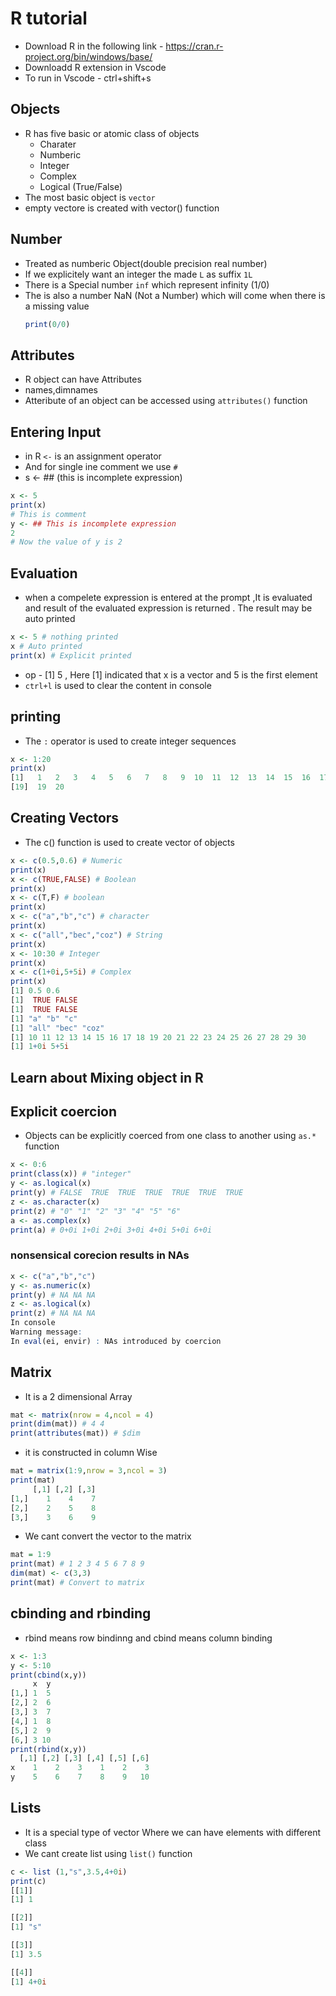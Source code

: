# R tutorial
* Download R in the following link - https://cran.r-project.org/bin/windows/base/
* Downloadd R extension in Vscode
* To run in Vscode - ctrl+shift+s

## Objects
* R has five basic or atomic class of objects
    * Charater
    * Numberic
    * Integer
    * Complex
    * Logical (True/False)
* The most basic object is `vector`
* empty vectore is created with vector() function

## Number
* Treated as numberic Object(double precision real number)
* If we explicitely want an integer the made `L` as suffix `1L`
* There is a Special number `inf` which represent infinity (1/0)
* The is also a number NaN (Not a Number) which will come when there is a missing value
    ```R
    print(0/0)
    ```
## Attributes
* R object can have Attributes
* names,dimnames
* Atteribute of an object can be accessed using `attributes()` function
## Entering Input
* in R `<-` is an assignment operator
* And for single ine comment we use `#`
* s <- ## (this is incomplete expression)   
```r
x <- 5
print(x)
# This is comment
y <- ## This is incomplete expression 
2
# Now the value of y is 2
```
## Evaluation
* when a compelete expression is entered at the prompt ,It is evaluated and result of the evaluated expression is returned . The result may be auto printed
```r
x <- 5 # nothing printed
x # Auto printed
print(x) # Explicit printed
```
* op - [1] 5 , Here [1] indicated that x is a vector and 5 is the first element
* `ctrl+l` is used to clear the content in console

## printing
* The `:` operator is used to create integer sequences
```r
x <- 1:20
print(x)
[1]   1   2   3   4   5   6   7   8   9  10  11  12  13  14  15  16  17  18
[19]  19  20 
```

## Creating Vectors
* The c() function is used to create vector of objects
```r
x <- c(0.5,0.6) # Numeric
print(x)
x <- c(TRUE,FALSE) # Boolean
print(x)
x <- c(T,F) # boolean
print(x)
x <- c("a","b","c") # character
print(x)
x <- c("all","bec","coz") # String
print(x)
x <- 10:30 # Integer
print(x)
x <- c(1+0i,5+5i) # Complex
print(x)
[1] 0.5 0.6
[1]  TRUE FALSE
[1]  TRUE FALSE
[1] "a" "b" "c"
[1] "all" "bec" "coz"
[1] 10 11 12 13 14 15 16 17 18 19 20 21 22 23 24 25 26 27 28 29 30
[1] 1+0i 5+5i
```
## Learn about Mixing object in R
## Explicit coercion
* Objects can be explicitly coerced from one class to another using `as.*` function 
```r
x <- 0:6
print(class(x)) # "integer"
y <- as.logical(x)  
print(y) # FALSE  TRUE  TRUE  TRUE  TRUE  TRUE  TRUE
z <- as.character(x)
print(z) # "0" "1" "2" "3" "4" "5" "6"
a <- as.complex(x)
print(a) # 0+0i 1+0i 2+0i 3+0i 4+0i 5+0i 6+0i
```
### nonsensical corecion results in NAs
```r
x <- c("a","b","c")
y <- as.numeric(x)
print(y) # NA NA NA
z <- as.logical(x)
print(z) # NA NA NA
In console
Warning message:
In eval(ei, envir) : NAs introduced by coercion
```
## Matrix
* It is a 2 dimensional Array
```r
mat <- matrix(nrow = 4,ncol = 4)
print(dim(mat)) # 4 4 
print(attributes(mat)) # $dim
```
* it is constructed in column Wise
```r
mat = matrix(1:9,nrow = 3,ncol = 3)
print(mat)
     [,1] [,2] [,3]
[1,]    1    4    7
[2,]    2    5    8
[3,]    3    6    9
```
* We cant convert the vector to the matrix
```r
mat = 1:9
print(mat) # 1 2 3 4 5 6 7 8 9
dim(mat) <- c(3,3)
print(mat) # Convert to matrix 
```
## cbinding and rbinding
* rbind means row bindinng and cbind means column binding
```r
x <- 1:3
y <- 5:10
print(cbind(x,y))
     x  y
[1,] 1  5
[2,] 2  6
[3,] 3  7
[4,] 1  8
[5,] 2  9
[6,] 3 10
print(rbind(x,y))
  [,1] [,2] [,3] [,4] [,5] [,6]
x    1    2    3    1    2    3
y    5    6    7    8    9   10
```
## Lists
* It is a special type of vector Where we can have elements with different class
* We cant create list using `list()` function
```r
c <- list (1,"s",3.5,4+0i)
print(c)
[[1]]
[1] 1

[[2]]
[1] "s"

[[3]]
[1] 3.5

[[4]]
[1] 4+0i
```